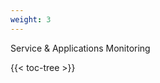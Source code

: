 ```yaml
---
weight: 3
---
```


Service & Applications Monitoring

<!-- spellchecker-disable -->

{{< toc-tree >}}

<!-- spellchecker-enable -->
